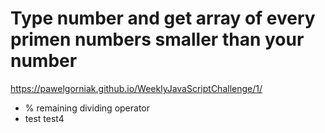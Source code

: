 Type number and get array of every primen numbers smaller than your number
==========================================================================

<https://pawelgorniak.github.io/WeeklyJavaScriptChallenge/1/>
* % remaining dividing operator
* test test4